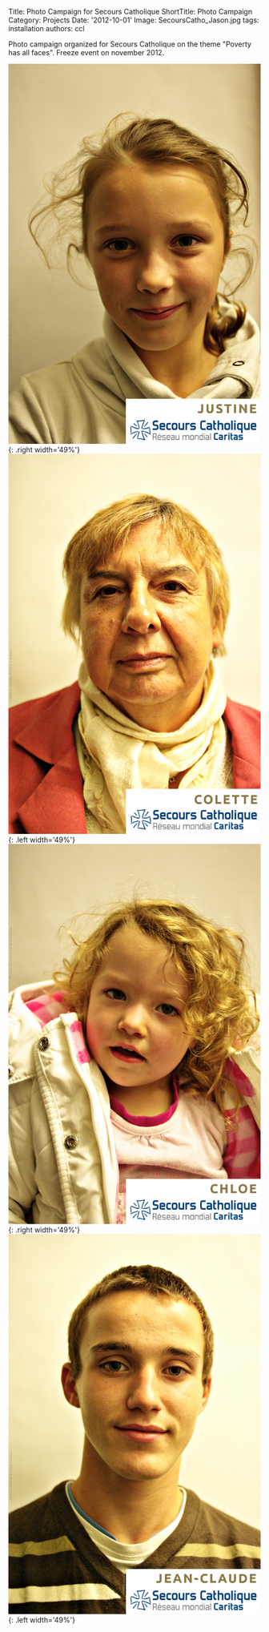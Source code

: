 Title: Photo Campaign for Secours Catholique
ShortTitle: Photo Campaign
Category: Projects
Date: '2012-10-01'
Image: SecoursCatho_Jason.jpg
tags: installation
authors: ccl

Photo campaign organized for Secours Catholique on the theme "Poverty has all faces". Freeze event on november 2012.

![Justine](images/portfolio/SecoursCatho_Justine.jpg){: .right width='49%'} ![Colette](images/portfolio/SecoursCatho_Colette.jpg){: .left width='49%'} ![Chloe](images/portfolio/SecoursCatho_Chloe.jpg){: .right width='49%'} ![Jean-Claude](images/portfolio/SecoursCatho_JC.jpg){: .left width='49%'}
